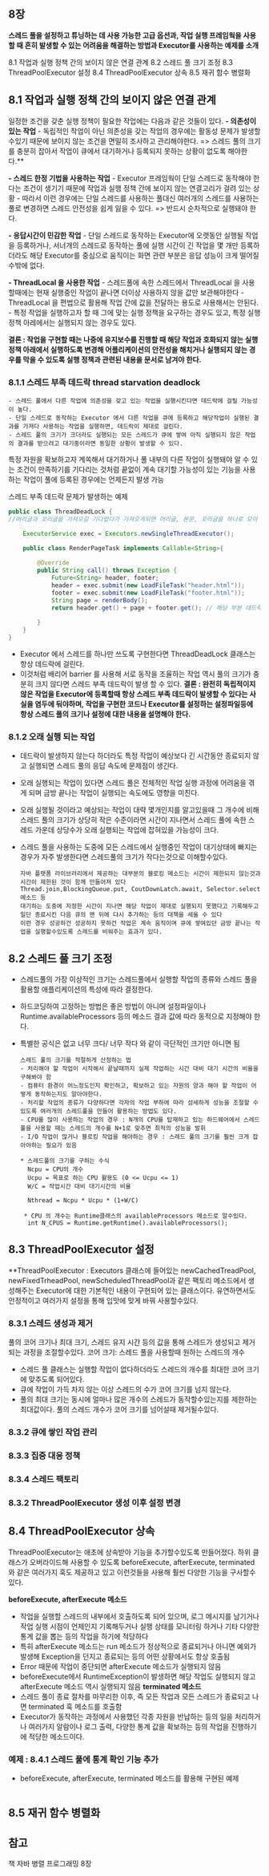 
## 8장
**스레드 풀을 설정하고 튜닝하는 데 사용 가능한 고급 옵션과, 작업 실행 프레임웍을 사용할 때 흔히 발생할 수 있는 어려움을 해결하는 방법과 Executor를 사용하는 예제를 소개**

8.1 작업과 실행 정책 간의 보이지 않은 연결 관계
8.2 스레드 풀 크기 조정
8.3 ThreadPoolExecutor 설정
8.4 ThreadPoolExecutor 상속
8.5 재귀 함수 병렬화

## 8.1 작업과 실행 정책 간의 보이지 않은 연결 관계

일정한 조건을 갖춘 실행 정책이 필요한 작업에는 다음과 같은 것들이 있다.
**- 의존성이 있는 작업**
    - 독립적인 작업이 아닌 의존성을 갖는 작업의 경우에는 활동성 문제가 발생할수있기 때문에 보이지 않는 조건을 면밀히 조사하고 관리해야한다.
  => 스레드 풀의 크기를 충분히 잡아서 작업이 큐에서 대기하거나 등록되지 못하는 상황이 없도록 해야한다.**

**- 스레드 한정 기법을 사용하는 작업**
    - Executor 프레임웍이 단일 스레드로 동작해야 한다는 조건이 생기기 때문에 작업과 실행 정책 간에 보이지 않는 연결고리가 걸려 있는 상황
    - 따라서 이런 경우에는 단일 스레드를 사용하는 풀대신 여러개의 스레드를 사용하는 풀로 변경하면 스레드 안전성을 쉽게 잃을 수 있다.
  => 반드시 순차적으로 실행돼야 한다.
    
**- 응답시간이 민감한 작업**
    - 단일 스레드로 동작하는 Executor에 오랫동안 실행될 작업을 등록하거나, 서너개의 스레드로 동작하는 풀에 실행 시간이 긴 작업을 몇 개만 등록하더라도 해당 Executor를 중심으로 움직이는 화면 관련 부분은 응답 성능이 크게 떨어질수밖에 없다.
  
**- ThreadLocal 을 사용한 작업**
    - 스레드풀에 속한 스레드에서 ThreadLocal 을 사용할때에는 현재 실행중인 작업이 끝나면 더이상 사용하지 않을 값만 보관해야한다
    - ThreadLocal 을 편법으로 활용해 작업 간에 값을 전달하는 용도로 사용해서는 안된다.
    - 특정 작업을 실행하고자 할 때 그에 맞는 실행 정책을 요구하는 경우도 있고, 특정 실행 정책 아레에서는 실행되지 않는 경우도 있다.

**결론 : 작업을 구현할 때는 나중에 유지보수를 진행할 때 해당 작업과 호화되지 않는 실행 정책 아래에서 실행하도록 변경해 어플리케이션의 안전성을 해치거나 실행되지 않는 경우를 막을 수 있도록 실행 정책과 관련된 내용을 문서로 남겨야 한다.**

### 8.1.1 스레드 부족 데드락 thread starvation deadlock 
    - 스레드 풀에서 다른 작업에 의존성을 갖고 있는 작업을 실행시킨다면 데드락에 걸릴 가능성이 높다.
    - 단일 스레드로 동작하는 Executor 에서 다른 작업을 큐에 등록하고 해당작업이 실행된 결과를 가져다 사용하는 작업을 실행하면, 데드락이 제대로 걸린다.
    - 스레드 풀의 크기가 크더라도 실행되는 모든 스레드가 큐에 쌓여 아직 실행되지 않은 작업의 결과를 받으려고 대기중이라면 동일한 상황이 발생할 수 있다.
특정 자원을 확보하고자 계쏙해서 대기하거나 풀 내부의 다른 작업이 실행돼야 알 수 있는 조건이 만족하기를 기다리는 것처럼 끝없이 계속 대기할 가능성이 있는 기능을 사용하는 작업이 풀에 등록된 경우에는 언제든지 발생 가능

스레드 부족 데드락 문제가 발생하는 예제
~~~java
public class ThreadDeadLock {
//머리글과 꼬리글을 가져오길 기다렸다가 가져오게되면 머리글, 본문, 꼬리글을 하나로 모아 최종페이지를 만들어 내는 예제

    ExecutorService exec = Executors.newSingleThreadExecutor();
    
    public class RenderPageTask implements Callable<String>{

        @Override
        public String call() throws Exception {
            Future<String> header, footer;
            header = exec.submit(new LoadFileTask("header.html"));
            footer = exec.submit(new LoadFileTask("footer.html"));
            String page = renderBody();
            return header.get() + page + footer.get(); // 해당 부분 데드락 발생
       
        }
    }
}
~~~
- Executor 에서 스레드를 하나만 쓰도록 구현한다면 ThreadDeadLock 클래스는 항상 데드락에 걸린다.
- 이것처럼 배리어 barrier 를 사용해 서로 동작을 조율하는 작업 역시 풀의 크기가 충분히 크지 않다면 스레드 부족 데드락이 발생 할 수 있다.
**결론 : 완전히 독립적이지 않은 작업을 Executor에 등록할때 항상 스레드 부족 데드락이 발생할 수 있다는 사실을 염두에 둬야하며, 작업을 구현한 코드나 Executor를 설정하는 설정파일등에 항상 스레드 풀의 크기나 설정에 대한 내용을 설명해야 한다.**

### 8.1.2 오래 실행 되는 작업
- 데드락이 발생하지 않는다 하더라도 특정 작업이 예상보다 긴 시간동안 종료되지 않고 실행되면 스레드 풀의 응답 속도에 문제점이 생긴다.
- 오래 실행되는 작업이 있다면 스레드 풀은 전체적인 작업 실행 과정에 어려움을 겪게 되며 금방 끝나는 작업이 실행되는 속도에도 영향을 미친다.
- 오래 실행될 것이라고 예상되는 작업이 대략 몇개인지를 알고있을때 그 개수에 비해 스레드 풀의 크기가 상당히 작은 수준이라면 시간이 지나면서 스레드 풀에 속한 스레드 가운데 상당수가 오래 실행되는 작업에 잡혀있을 가능성이 크다.
- 스레드 풀을 사용하는 도중에 모든 스레드에서 실행중인 작업이 대기상태에 빠지는 경우가 자주 발생한다면 스레드풀의 크기가 작다는것으로 이해할수있다.

      자바 플랫폼 라이브러리에서 제공하는 대부분의 블로킹 메소드는 시간이 제한되지 않는것과 시간이 제한된 것이 함께 만들어져 있다
      Thread.join,BlockingQueue.put, CoutDownLatch.await, Selector.select 메소드 등
      대기하는 도중에 지정한 시간이 지나면 해당 작업이 제대로 실행되지 못했다고 기록해두고 일단 종료시킨 다음 큐의 맨 뒤에 다시 추가하는 등의 대책을 세울 수 있다
      이런 경우 성공하건 성공하지 못하건 작업은 계속 움직이며 큐에 쌓여있던 금방 끝나는 작업을 실행할수있도록 스레드를 비워주는 효과가 있다.

## 8.2 스레드 풀 크기 조정
- 스레드풀의 가장 이상적인 크기는 스레드풀에서 실행할 작업의 종류와 스레드 풀을 활용할 애플리케이션의 특성에 따라 결정한다.
- 하드코딩하여 고정하는 방법은 좋은 방법이 아니며 설정파일이나 Runtime.availableProcessors 등의 메소드 결과 값에 따라 동적으로 지정해야 한다.
- 특별한 공식은 없고 너무 크다/ 너무 작다 와 같이 극단적인 크기만 아니면 됨

      스레드 풀의 크기를 적절하게 산정하는 법
      - 처리해야 할 작업이 시작해서 끝날때까지 실제 작업하는 시간 대비 대기 시간의 비율을 구해봐야 함
      - 컴퓨터 환경이 어느정도인지 확인하고, 확보하고 있는 자원의 양과 해야 할 작업이 어떻게 동작하는지도 알아야한다.
      - 처리할 작업의 종류가 다양하다면 각자의 작업 부하에 따라 섬세하게 성능을 조절할 수 있도록 여러개의 스레드풀을 만들어 활용하는 방법도 있다.
      - CPU를 많이 사용하는 작업의 경우 : N개의 CPU를 탑재하고 있는 하드웨어에서 스레드 풀을 사용할 때는 스레드의 개수를 N+1로 맞추면 최적의 성능을 발휘
      - I/O 작업이 많거나 블로킹 작업을 해야하는 경우 : 스레드 풀의 크기를 훨씬 크게 잡아야하는 필요가 있음

      * 스레드풀의 크기를 구하는 수식
        Ncpu = CPU의 개수
        Ucpu = 목표로 하는 CPU 활용도 (0 <= Ucpu <= 1)
        W/C = 작업시간 대비 대기시간의 비율
        
        Nthread = Ncpu * Ucpu * (1+W/C)
        
       * CPU 의 개수는 Runtime클래스의 availableProcessors 메소드로 알수있다.
        int N_CPUS = Runtime.getRuntime().availableProcessors();
        

## 8.3 ThreadPoolExecutor 설정
  **ThreadPoolExecutor : Executors 클래스에 들어있는 newCachedTreadPool, newFixedTrheadPool, newScheduledThreadPool과 같은 팩토리 메소드에서 생성해주는 Executor에 대한 기본적인 내용이 구현되어 있는 클래스이다. 유연하면서도 안정적이고 여러가지 설정을 통해 입맛에 맞게 바꿔 사용할수있다.

### 8.3.1 스레드 생성과 제거
풀의 코어 크기나 최대 크기, 스레드 유지 시간 등의 값을 통해 스레드가 생성되고 제거되는 과정을 조절할수있다.
코어 크기: 스레드 풀을 사용할때 원하는 스레드의 개수
  - 스레드 풀 클래스는 실행할 작업이 없다하더라도 스레드의 개수를 최대한 코어 크기에 맞추도록 되어있다.
  - 큐에 작업이 가득 차지 않는 이상 스레드의 수가 코어 크기를 넘지 않는다.
  - 풀의 최대 크기는 동시에 얼마나 많은 개수의 스레드가 동작할수있는지를 제한하는 최대값이다. 풀의 스레드 개수가 코어 크기를 넘어설때 제거될수있다.
### 8.3.2 큐에 쌓인 작업 관리
### 8.3.3 집중 대응 정책
### 8.3.4 스레드 팩토리
### 8.3.2 ThreadPoolExecutor 생성 이후 설정 변경

## 8.4 ThreadPoolExecutor 상속
ThreadPoolExecutor는 애초에 상속받아 기능을 추가할수있도록 만들어졌다.
하위 클래스가 오버라이드해 사용할 수 있도록 beforeExecute, afterExecute, terminated와 같은 여러가지 훅도 제공하고 있고 이런것들을 사용해 훨씬 다양한 기능을 구사할수있다.

**beforeExecute, afterExecute 메소드**
- 작업을 실행할 스레드의 내부에서 호출하도록 되어 있으며, 로그 메시지를 남기거나 작업 실행 시점이 언제인지 기록해두거나 실행 상태를 모니터링 하거나 기타 다양한 통계 값을 뽑는 등의 작업을 하기에 적당하다
- 특히 afterExecute 메소드는 run 메소드가 정상적으로 종료되거나 아니면 예외가 발생해 Exception을 던지고 종료되는 등의 어떤 상황에서도 항상 호출됨
- Error 때문에 작업이 중단되면 afterExecute 메소드가 실행되지 않음
- beforeExecute에서 RuntimeException이 발생하면 해당 작업도 실행되지 않고 afterExecute 메소드 역시 실행되지 않음
**terminated 메소드**
- 스레드 풀이 종료 절차를 마무리한 이후, 즉 모든 작업과 모든 스레드가 종료되고 나면 terminated 훅 메소드를 호출함
- Executor가 동작하는 과정에서 사용했던 각종 자원을 반납하는 등의 일을 처리하거나 여러가지 알람이나 로그 출력, 다양한 통계 값을 확보하는 등의 작업을 진행하기에 적당한 메소드이다.

### 예제 : 8.4.1 스레드 풀에 통계 확인 기능 추가
- beforeExecute, afterExecute, terminated 메소드를 활용해 구현된 예제
~~~java

~~~
## 8.5 재귀 함수 병렬화

## 참고
책 자바 병렬 프로그래밍 8장
